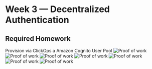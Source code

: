 # Week 3 — Decentralized Authentication

## Required Homework

Provision via ClickOps a Amazon Cognito User Pool
![Proof of work]()
![Proof of work]()
![Proof of work]()
![Proof of work]()
![Proof of work]()
![Proof of work]()
![Proof of work]()
